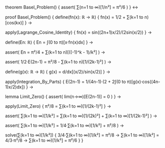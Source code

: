 theorem Basel_Problem() {
  assert(
    ∑(n=1 to ∞)[1/n²] = π²/6
  )
} ↔

proof Basel_Problem() {
  define(fn(x): ℝ → ℝ) {
    fn(x) = 1/2 + ∑(k=1 to n)[cos(kx)]
  } →
  
  apply(Lagrange_Cosine_Identity) {
    fn(x) = sin((2n+1)x/2)/(2sin(x/2))
  } →
  
  define(En: ℝ) {
    En = ∫(0 to π)[x·fn(x)dx]
  } →
  
  assert(
    En = π²/4 + ∑(k=1 to n)[((-1)^k - 1)/k²]
  ) →
  
  assert(
    1/2·E(2n-1) = π²/8 - ∑(k=1 to n)[1/(2k-1)²]
  ) →
  
  define(g(x): ℝ → ℝ) {
    g(x) = d/dx[(x/2)/sin(x/2)]
  } →
  
  apply(Integration_By_Parts) {
    E(2n-1) = 1/(4n-1)·(2 + 2∫(0 to π)[g(x)·cos((4n-1)x/2)dx])
  } →
  
  lemma Limit_Zero() {
    assert(
      lim(n→∞)[E(2n-1)] = 0
    )
  } →
  
  apply(Limit_Zero) {
    π²/8 = ∑(k=1 to ∞)[1/(2k-1)²]
  } →
  
  assert(
    ∑(k=1 to ∞)[1/k²] = ∑(k=1 to ∞)[1/(2k)²] + ∑(k=1 to ∞)[1/(2k-1)²]
  ) →
  
  assert(
    ∑(k=1 to ∞)[1/k²] = 1/4·∑(k=1 to ∞)[1/k²] + π²/8
  ) →
  
  solve(∑(k=1 to ∞)[1/k²]) {
    3/4·∑(k=1 to ∞)[1/k²] = π²/8 →
    ∑(k=1 to ∞)[1/k²] = 4/3·π²/8 →
    ∑(k=1 to ∞)[1/k²] = π²/6
  }
}